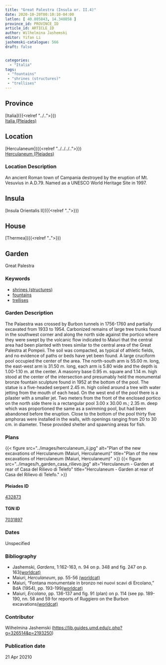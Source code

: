 ```yaml
---
title: "Great Palestra (Insula or. II.4)"
date: 2020-10-20T00:10:10-04:00
latlon: [ 40.805843, 14.348058 ]
province_id: PROVINCE_ID
article_id: ARTICLE_ID
author: Wilhelmina Jashemski
editor: Yifan Li
jashemski-catalogue: 566
draft: false


categories:
  - "Italia"
tags:
 - "fountains"
 - "shrines (structures)"
 - "trellises"
---
```


## Province

[Italia]({{<relref "../..">}}) \
[Italia (Pleiades)](https://pleiades.stoa.org/places/1052)


## Location

 [Herculaneum]({{<relref "../../../..">}}) \
 [Herculaneum (Pleiades)](https://pleiades.stoa.org/places/432873)


### Location Description
An ancient Roman town of Campania destroyed by the eruption of Mt. Vesuvius in A.D.79. Named as a UNESCO World Heritage Site in 1997.


## Insula

[Insula Orientalis II]({{<relref "..">}})

## House
[Thermea]({{<relref "..">}})

## Garden
Great Palestra

### Keywords
- [shrines (structures)](http://vocab.getty.edu/page/aat/300007558)
- [fountains](http://vocab.getty.edu/page/aat/300006179)
- [trellises](http://vocab.getty.edu/page/aat/300006785)



### Garden Description
The Palaestra was crossed by Burbon tunnels in 1756-1760 and partially excavated from 1933 to 1954. Carbonized remains of large tree trunks found in the southwest corner and along the north side against the portico where they were swept by the volcanic flow indicated to Maiuri that the central area had been planted with trees similar to the central area of the Great Palestra at Pompeii. The soil was compacted, as typical of athletic fields, and no evidence of paths or beds have yet been found. A large cruciform pool occupied the center of the area. The north-south arm is 55.00 m. long, the east-west arm is 31.50 m. long, each arm is 5.80 wide and the depth is 1.00-1.10 m. at the center. A masonry base 0.95 m. square and 1.14 m. high stood at the center of the intersection and presumably held the monumental bronze fountain sculpture found in 1952 at the bottom of the pool. The statue is a five-headed serpent 2.45 m. high coiled around a tree with water jetting from the mouth of each head. On the west end of the pool there is a pilaster with a smaller jet. Two meters from the front of the enclosed portico on the north side there is a rectangular pool 3.00 x 30.00 m.; 2.35 m. deep which was proportioned the same as a swimming pool, but had been abandoned before the eruption. Close to the bottom of the pool thirty five amphoras were installed in the walls, with openings ranging from 20 to 30 cm. in diameter. These provided shelter and spawning areas for fish.


### Plans
{{< figure src="../images/herculaneum_ii.jpg" alt="Plan of the new excavations of Herculaneum (Maiuri, Herculaneum)" title="Plan of the new excavations of Herculaneum (Maiuri, Herculaneum)" >}}
{{< figure src="../images/h_garden_casa_rilievo.jpg" alt="Herculaneum - Garden at rear of Casa del Rilievo di Telefo" title="Herculaneum - Garden at rear of Casa del Rilievo di Telefo." >}}

#### Pleiades ID
[432873](https://pleiades.stoa.org/places/432873)

#### TGN ID
[7031897](http://vocab.getty.edu/page/tgn/7031897)

### Dates

Unspecified

### Bibliography
* Jashemski, *Gardens*, 1:162-163, n. 94 on p. 348 and fig. 247 on p. 163[(worldcat)](http://www.worldcat.org/oclc/1029851777)
* Maiuri, *Herculaneum*, pp. 55-56 [(worldcat)](http://www.worldcat.org/oclc/1107784297)
* Maiuri, “Fontana monumentale in bronzo nei nuovi scavi di Ercolano,” BdA (1954), pp. 193-199[(worldcat)](http://www.worldcat.org/oclc/908521660)
* Maiuri, *Ercolano*, pp. 136-137 and fig. 91 (plan) on p. 114 (see pp. 189-190, nn. 58 and 59 for reports of Ruggiero on the Burbon excavations[(worldcat)](http://www.worldcat.org/oclc/490581395)


### Contributor
Wilhelmina Jashemski (https://lib.guides.umd.edu/c.php?g=326514&p=2193250)

### Publication date

21 Apr 20210
